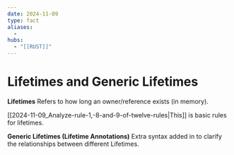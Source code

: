 ```yaml
---
date: 2024-11-09
type: fact
aliases:
  -
hubs:
  - "[[RUST]]"
---
```


# Lifetimes and Generic Lifetimes

**Lifetimes**
Refers to how long an owner/reference exists (in memory).

[[2024-11-09_Analyze-rule-1,-8-and-9-of-twelve-rules|This]] is basic rules for lifetimes.

**Generic Lifetimes (Lifetime Annotations)**
Extra syntax added in to clarify the relationships between different Lifetimes.
